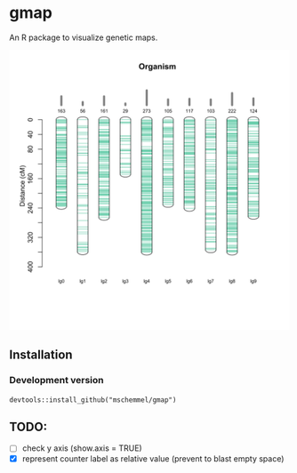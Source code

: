 # gmap
An R package to visualize genetic maps.


<p align="center">
<img src="/img/example.svg" width:"50%">
</p>

## Installation
### Development version
```
devtools::install_github("mschemmel/gmap")
```



## TODO:
- [ ] check y axis (show.axis = TRUE)
- [x] represent counter label as relative value (prevent to blast empty space)
